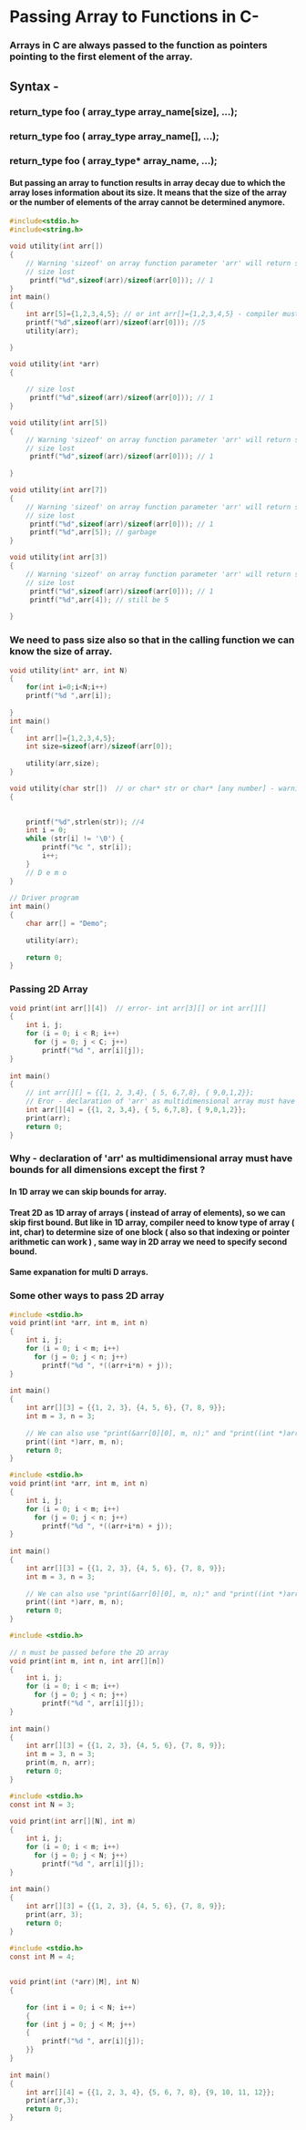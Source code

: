 #  Passing Array to Functions in C-


### Arrays in C are always passed to the function as pointers pointing to the first element of the array.

## Syntax -
### return_type foo ( array_type array_name[size], ...);
### return_type foo ( array_type array_name[], ...);
### return_type foo ( array_type* array_name, ...);



#### But passing an array to function results in array decay due to which the array loses information about its size. It means that the size of the array or the number of elements of the array cannot be determined anymore.


```C
#include<stdio.h>
#include<string.h>

void utility(int arr[])
{   
    // Warning 'sizeof' on array function parameter 'arr' will return size of 'int *' 
    // size lost
     printf("%d",sizeof(arr)/sizeof(arr[0])); // 1
}
int main()
{
    int arr[5]={1,2,3,4,5}; // or int arr[]={1,2,3,4,5} - compiler must be C99 compatible;
    printf("%d",sizeof(arr)/sizeof(arr[0])); //5
    utility(arr);

}
```
```C
void utility(int *arr)
{   
     
    // size lost
     printf("%d",sizeof(arr)/sizeof(arr[0])); // 1
}

```
```C
void utility(int arr[5])
{   
    // Warning 'sizeof' on array function parameter 'arr' will return size of 'int *' 
    // size lost
     printf("%d",sizeof(arr)/sizeof(arr[0])); // 1
   
}
```

```C
void utility(int arr[7])
{   
    // Warning 'sizeof' on array function parameter 'arr' will return size of 'int *' 
    // size lost
     printf("%d",sizeof(arr)/sizeof(arr[0])); // 1
     printf("%d",arr[5]); // garbage
}

```
```C
void utility(int arr[3])
{   
    // Warning 'sizeof' on array function parameter 'arr' will return size of 'int *' 
    // size lost
     printf("%d",sizeof(arr)/sizeof(arr[0])); // 1
     printf("%d",arr[4]); // still be 5
   
}

```

### We need to pass size also so that in the calling function we can know the size of array.
```C
void utility(int* arr, int N)
{  
    for(int i=0;i<N;i++)
    printf("%d ",arr[i]);
   
}
int main()
{
    int arr[]={1,2,3,4,5};
    int size=sizeof(arr)/sizeof(arr[0]);
    
    utility(arr,size);
}

```
```C
void utility(char str[])  // or char* str or char* [any number] - warning in 0 - although we shoudn't use these
{
  

    printf("%d",strlen(str)); //4
    int i = 0;
    while (str[i] != '\0') {
        printf("%c ", str[i]);
        i++;
    }
    // D e m o
}
 
// Driver program
int main()
{
    char arr[] = "Demo";
 
    utility(arr);
 
    return 0;
}
```

### Passing 2D Array

```C
void print(int arr[][4])  // error- int arr[3][] or int arr[][]
{
    int i, j;
    for (i = 0; i < R; i++)
      for (j = 0; j < C; j++)
        printf("%d ", arr[i][j]);
}
 
int main()
{
    // int arr[][] = {{1, 2, 3,4}, { 5, 6,7,8}, { 9,0,1,2}}; 
    // Eror - declaration of 'arr' as multidimensional array must have bounds for all dimensions except the first
    int arr[][4] = {{1, 2, 3,4}, { 5, 6,7,8}, { 9,0,1,2}};
    print(arr);
    return 0;
}
```

### Why - declaration of 'arr' as multidimensional array must have bounds for all dimensions except the first ?

#### In 1D array we can skip bounds for array.
#### Treat 2D as 1D array of arrays ( instead of array of elements), so we can skip first bound. But like in 1D array, compiler need to know type of array ( int, char) to determine size of one block ( also so that indexing or pointer arithmetic can work ) , same way in 2D array we need to specify second bound.
#### Same expanation for multi D arrays.
### Some other ways to pass 2D array    
```C
#include <stdio.h>
void print(int *arr, int m, int n)
{
    int i, j;
    for (i = 0; i < m; i++)
      for (j = 0; j < n; j++)
        printf("%d ", *((arr+i*n) + j));
}
 
int main()
{
    int arr[][3] = {{1, 2, 3}, {4, 5, 6}, {7, 8, 9}};
    int m = 3, n = 3;
 
    // We can also use "print(&arr[0][0], m, n);" and "print((int *)arr[0], m, n);"
    print((int *)arr, m, n);
    return 0;
}
```

```C
#include <stdio.h>
void print(int *arr, int m, int n)
{
    int i, j;
    for (i = 0; i < m; i++)
      for (j = 0; j < n; j++)
        printf("%d ", *((arr+i*n) + j));
}
 
int main()
{
    int arr[][3] = {{1, 2, 3}, {4, 5, 6}, {7, 8, 9}};
    int m = 3, n = 3;
 
    // We can also use "print(&arr[0][0], m, n);" and "print((int *)arr[0], m, n);"
    print((int *)arr, m, n);
    return 0;
}
```

```C
#include <stdio.h>
 
// n must be passed before the 2D array
void print(int m, int n, int arr[][n])
{
    int i, j;
    for (i = 0; i < m; i++)
      for (j = 0; j < n; j++)
        printf("%d ", arr[i][j]);
}
 
int main()
{
    int arr[][3] = {{1, 2, 3}, {4, 5, 6}, {7, 8, 9}};
    int m = 3, n = 3;
    print(m, n, arr);
    return 0;
}

```


```C
#include <stdio.h>
const int N = 3;
 
void print(int arr[][N], int m)
{
    int i, j;
    for (i = 0; i < m; i++)
      for (j = 0; j < N; j++)
        printf("%d ", arr[i][j]);
}
 
int main()
{
    int arr[][3] = {{1, 2, 3}, {4, 5, 6}, {7, 8, 9}};
    print(arr, 3);
    return 0;
}
```



```C
#include <stdio.h>
const int M = 4;
 
 
void print(int (*arr)[M], int N)
{
 
    for (int i = 0; i < N; i++)
    {
    for (int j = 0; j < M; j++)
    {
        printf("%d ", arr[i][j]);
    }}
}
 
int main()
{
    int arr[][4] = {{1, 2, 3, 4}, {5, 6, 7, 8}, {9, 10, 11, 12}};
    print(arr,3);
    return 0;
}

```